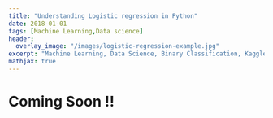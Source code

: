 ```yaml
---
title: "Understanding Logistic regression in Python"
date: 2018-01-01
tags: [Machine Learning,Data science]
header:
  overlay_image: "/images/logistic-regression-example.jpg"
excerpt: "Machine Learning, Data Science, Binary Classification, Kaggle"
mathjax: true
---
```


# Coming Soon !!

